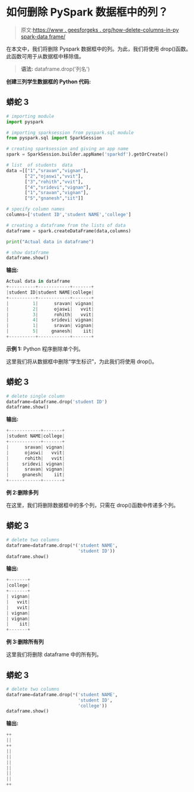 # 如何删除 PySpark 数据框中的列？

> 原文:[https://www . geesforgeks . org/how-delete-columns-in-py spark-data frame/](https://www.geeksforgeeks.org/how-to-delete-columns-in-pyspark-dataframe/)

在本文中，我们将删除 Pyspark 数据框中的列。为此，我们将使用 drop()函数。此函数可用于从数据框中移除值。

> **语法:** dataframe.drop('列名')

**创建三列学生数据框的 Python 代码:**

## 蟒蛇 3

```py
# importing module
import pyspark

# importing sparksession from pyspark.sql module
from pyspark.sql import SparkSession

# creating sparksession and giving an app name
spark = SparkSession.builder.appName('sparkdf').getOrCreate()

# list  of students  data 
data =[["1","sravan","vignan"],
       ["2","ojaswi","vvit"],
       ["3","rohith","vvit"],
       ["4","sridevi","vignan"],
       ["1","sravan","vignan"], 
       ["5","gnanesh","iit"]]

# specify column names
columns=['student ID','student NAME','college']

# creating a dataframe from the lists of data
dataframe = spark.createDataFrame(data,columns)

print("Actual data in dataframe")

# show dataframe
dataframe.show()
```

**输出:**

```py
Actual data in dataframe
+----------+------------+-------+
|student ID|student NAME|college|
+----------+------------+-------+
|         1|      sravan| vignan|
|         2|      ojaswi|   vvit|
|         3|      rohith|   vvit|
|         4|     sridevi| vignan|
|         1|      sravan| vignan|
|         5|     gnanesh|    iit|
+----------+------------+-------+
```

**示例 1:** Python 程序删除单个列。

这里我们将从数据框中删除“学生标识”，为此我们将使用 drop()。

## 蟒蛇 3

```py
# delete single column
dataframe=dataframe.drop('student ID')
dataframe.show()
```

**输出:**

```py
+------------+-------+
|student NAME|college|
+------------+-------+
|      sravan| vignan|
|      ojaswi|   vvit|
|      rohith|   vvit|
|     sridevi| vignan|
|      sravan| vignan|
|     gnanesh|    iit|
+------------+-------+
```

**例 2:删除多列**

在这里，我们将删除数据框中的多个列，只需在 drop()函数中传递多个列。

## 蟒蛇 3

```py
# delete two columns
dataframe=dataframe.drop(*('student NAME',
                           'student ID'))
dataframe.show()
```

**输出:**

```py
+-------+
|college|
+-------+
| vignan|
|   vvit|
|   vvit|
| vignan|
| vignan|
|    iit|
+-------+
```

**例 3:删除所有列**

这里我们将删除 dataframe 中的所有列。

## 蟒蛇 3

```py
# delete two columns
dataframe=dataframe.drop(*('student NAME',
                           'student ID',
                           'college'))
dataframe.show()
```

**输出:**

```py
++
||
++
||
||
||
||
||
||
++
```